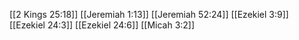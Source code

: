 [[2 Kings 25:18]]
[[Jeremiah 1:13]]
[[Jeremiah 52:24]]
[[Ezekiel 3:9]]
[[Ezekiel 24:3]]
[[Ezekiel 24:6]]
[[Micah 3:2]]
